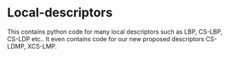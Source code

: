 # Local-descriptors
This contains python code for many local descriptors such as LBP, CS-LBP, CS-LDP etc.. It even contains code for our new proposed descriptors CS-LDMP, XCS-LMP.  
